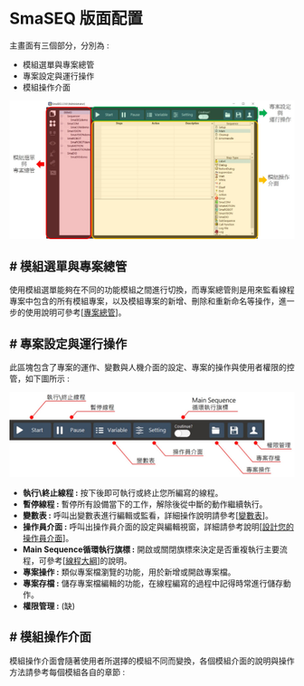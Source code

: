 # SmaSEQ 版面配置

主畫面有三個部分，分別為 :

* 模組選單與專案總管
* 專案設定與運行操作
* 模組操作介面

![](../.gitbook/assets/maininterface.jpg)

## \# 模組選單與專案總管

使用模組選單能夠在不同的功能模組之間進行切換，而專案總管則是用來監看線程專案中包含的所有模組專案，以及模組專案的新增、刪除和重新命名等操作，進一步的使用說明可參考\[[專案總管](../mo-jie/mo-cao-zuo-you-xin-zeng-chu-zhong-xin-ming-ming-an-guan.md)\]。

## \# 專案設定與運行操作

此區塊包含了專案的運作、變數與人機介面的設定、專案的操作與使用者權限的控管，如下圖所示 :

![](../.gitbook/assets/mainbar.jpg)

* **執行\終止線程 :** 按下後即可執行或終止您所編寫的線程。
* **暫停線程 :** 暫停所有設備當下的工作，解除後從中斷的動作繼續執行。
* **變數表 :** 呼叫出變數表進行編輯或監看，詳細操作說明請參考\[[變數表](../mo-jie/liu-cheng-mo/biao/)\]。
* **操作員介面 :** 呼叫出操作員介面的設定與編輯視窗，詳細請參考說明\[[設計您的操作員介面](../mo-jie/liu-cheng-mo/nin-de-cao-zuo-zhe-jie-mian/)\]。
* **Main Sequence循環執行旗標 :** 開啟或關閉旗標來決定是否重複執行主要流程，可參考\[[線程大綱]()\]的說明。
* **專案操作 :** 類似專案檔瀏覽的功能，用於新增或開啟專案檔。
* **專案存檔 :** 儲存專案檔編輯的功能，在線程編寫的過程中記得時常進行儲存動作。
* **權限管理 :** \(缺\)

## \# 模組操作介面

模組操作介面會隨著使用者所選擇的模組不同而變換，各個模組介面的說明與操作方法請參考每個模組各自的章節 :


